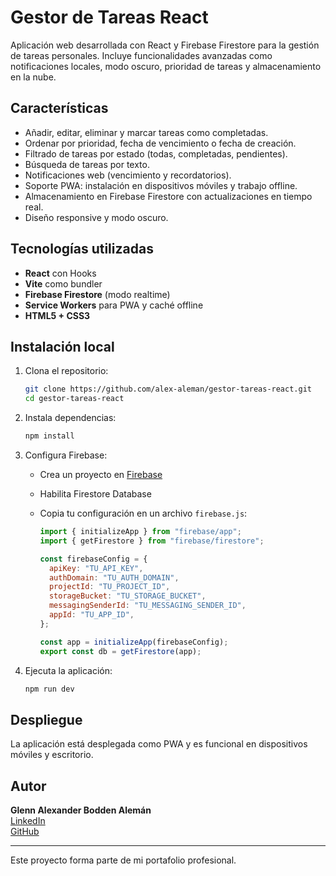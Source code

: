 # Gestor de Tareas React

Aplicación web desarrollada con React y Firebase Firestore para la gestión de tareas personales. Incluye funcionalidades avanzadas como notificaciones locales, modo oscuro, prioridad de tareas y almacenamiento en la nube.

## Características

- Añadir, editar, eliminar y marcar tareas como completadas.
- Ordenar por prioridad, fecha de vencimiento o fecha de creación.
- Filtrado de tareas por estado (todas, completadas, pendientes).
- Búsqueda de tareas por texto.
- Notificaciones web (vencimiento y recordatorios).
- Soporte PWA: instalación en dispositivos móviles y trabajo offline.
- Almacenamiento en Firebase Firestore con actualizaciones en tiempo real.
- Diseño responsive y modo oscuro.

## Tecnologías utilizadas

- **React** con Hooks
- **Vite** como bundler
- **Firebase Firestore** (modo realtime)
- **Service Workers** para PWA y caché offline
- **HTML5 + CSS3**

## Instalación local

1. Clona el repositorio:
   ```bash
   git clone https://github.com/alex-aleman/gestor-tareas-react.git
   cd gestor-tareas-react
   ```

2. Instala dependencias:
   ```bash
   npm install
   ```

3. Configura Firebase:
   - Crea un proyecto en [Firebase](https://console.firebase.google.com/)
   - Habilita Firestore Database
   - Copia tu configuración en un archivo `firebase.js`:

     ```js
     import { initializeApp } from "firebase/app";
     import { getFirestore } from "firebase/firestore";

     const firebaseConfig = {
       apiKey: "TU_API_KEY",
       authDomain: "TU_AUTH_DOMAIN",
       projectId: "TU_PROJECT_ID",
       storageBucket: "TU_STORAGE_BUCKET",
       messagingSenderId: "TU_MESSAGING_SENDER_ID",
       appId: "TU_APP_ID",
     };

     const app = initializeApp(firebaseConfig);
     export const db = getFirestore(app);
     ```

4. Ejecuta la aplicación:
   ```bash
   npm run dev
   ```

## Despliegue

La aplicación está desplegada como PWA y es funcional en dispositivos móviles y escritorio.

## Autor

**Glenn Alexander Bodden Alemán**  
[LinkedIn](https://www.linkedin.com/in/glenn-alexander-bodden-aleman)  
[GitHub](https://github.com/alex-aleman)

---

Este proyecto forma parte de mi portafolio profesional.